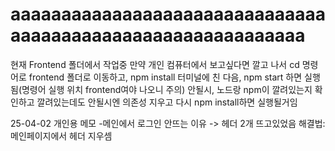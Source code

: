 # aaaaaaaaaaaaaaaaaaaaaaaaaaaaaaaaaaaaaaaaaaaaaaaaaaaaaaaaaaaa
현재 Frontend 폴더에서 작업중
만약 개인 컴퓨터에서 보고싶다면 깔고 나서 
cd 명령어로 frontend 폴더로 이동하고, npm install 터미널에 친 다음, npm start 하면 실행됨(명령어 실행 위치 frontend여야 나오니 주의)
안될시, 노드랑 npm이 깔려있는지 확인하고 깔려있는데도 안될시엔 의존성 지우고 다시 npm install하면 실행될거임

25-04-02 개인용 메모
-메인에서 로그인 안뜨는 이유 -> 헤더 2개 뜨고있었음
해결법: 메인페이지에서 헤더 지우셈
